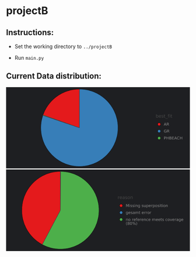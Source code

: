 # projectB

## Instructions:

- Set the working directory to `../projectB`

- Run `main.py`


## Current Data distribution:
![Distribution of best fit references](charts/succesfull.png) ![Distribution of failed superpositions](charts/failed.png)
